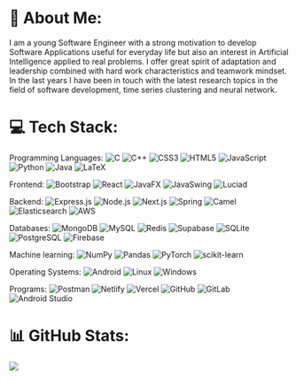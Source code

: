 # 💫 About Me:
I am a young Software Engineer with a strong motivation to develop Software Applications useful for everyday life but also an interest in Artificial Intelligence applied to real problems. I offer great spirit of adaptation and leadership combined with hard work characteristics and teamwork mindset. In the last years I have been in touch with the latest research topics in the field of software development, time series clustering and neural network.

  

# 💻 Tech Stack:
Programming Languages: ![C](https://img.shields.io/badge/C-%2300599C.svg?style=plastic&logo=c&logoColor=white) ![C++](https://img.shields.io/badge/C++-%2300599C.svg?style=plastic&logo=c%2B%2B&logoColor=white) ![CSS3](https://img.shields.io/badge/CSS3-%231572B6.svg?style=plastic&logo=css3&logoColor=white) ![HTML5](https://img.shields.io/badge/HTML5-%23E34F26.svg?style=plastic&logo=html5&logoColor=white) ![JavaScript](https://img.shields.io/badge/JavaScript-%23323330.svg?style=plastic&logo=javascript&logoColor=%23F7DF1E) ![Python](https://img.shields.io/badge/Python-3670A0?style=plastic&logo=python&logoColor=ffdd54) ![Java](https://img.shields.io/badge/Java-red?style=plastic) ![LaTeX](https://img.shields.io/badge/LaTex-green?style=plastic)

Frontend: ![Bootstrap](https://img.shields.io/badge/Bootstrap-%23563D7C.svg?style=plastic&logo=bootstrap&logoColor=white) ![React](https://img.shields.io/badge/React-%2320232a.svg?style=plastic&logo=react&logoColor=%2361DAFB) ![JavaFX](https://img.shields.io/badge/JavaFX-orange?style=plastic) ![JavaSwing](https://img.shields.io/badge/JavaSwing-red?style=plastic) ![Luciad](https://img.shields.io/badge/Luciad-olive?style=plastic)

Backend: ![Express.js](https://img.shields.io/badge/Express.js-%23404d59.svg?style=plastic&logo=express&logoColor=%2361DAFB) ![Node.js](https://img.shields.io/badge/Node.js-6DA55F?style=plastic&logo=node.js&logoColor=white) ![Next.js](https://img.shields.io/badge/Next.js-black?style=plastic) ![Spring](https://img.shields.io/badge/Spring-%236DB33F.svg?style=flat&logo=spring&logoColor=white) ![Camel](https://img.shields.io/badge/Camel-orange?style=plastic) ![Elasticsearch](https://img.shields.io/badge/Elasticsearch-yellow?style=plastic) ![AWS](https://img.shields.io/badge/AWS-orange?style=plastic)

Databases: ![MongoDB](https://img.shields.io/badge/MongoDB-%234ea94b.svg?style=plastic&logo=mongodb&logoColor=white) ![MySQL](https://img.shields.io/badge/MySQL-%2300f.svg?style=plastic&logo=mysql&logoColor=white) ![Redis](https://img.shields.io/badge/Redis-%23DD0031.svg?style=plastic&logo=redis&logoColor=white) ![Supabase](https://img.shields.io/badge/Supabase-3ECF8E?style=plastic&logo=supabase&logoColor=white) ![SQLite](https://img.shields.io/badge/SQLite-%2307405e.svg?style=plastic&logo=sqlite&logoColor=white) ![PostgreSQL](https://img.shields.io/badge/PostgreSQL-%23316192.svg?style=flat&logo=postgresql&logoColor=white) ![Firebase](https://img.shields.io/badge/Firebase-orange?style=plastic)

Machine learning: ![NumPy](https://img.shields.io/badge/NumPy-%23013243.svg?style=plastic&logo=numpy&logoColor=white) ![Pandas](https://img.shields.io/badge/Pandas-%23150458.svg?style=plastic&logo=pandas&logoColor=white) ![PyTorch](https://img.shields.io/badge/PyTorch-%23EE4C2C.svg?style=plastic&logo=PyTorch&logoColor=white) ![scikit-learn](https://img.shields.io/badge/scikit--learn-%23F7931E.svg?style=plastic&logo=scikit-learn&logoColor=white)

Operating Systems: ![Android](https://img.shields.io/badge/Android-%2320232a.svg?style=plastic&logo=android&logoColor=%a4c639) ![Linux](https://img.shields.io/badge/Linux-FCC624?style=plastic&logo=linux&logoColor=black) ![Windows](https://img.shields.io/badge/Windows-blue?style=plastic&logo=windows&logoColor=white)

Programs: ![Postman](https://img.shields.io/badge/Postman-FF6C37?style=flat&logo=postman&logoColor=white) ![Netlify](https://img.shields.io/badge/Netlify-%23000000.svg?style=flat&logo=netlify&logoColor=#00C7B7) ![Vercel](https://img.shields.io/badge/Vercel-%23000000.svg?style=flat&logo=vercel&logoColor=white) ![GitHub](https://img.shields.io/badge/GitHub-black?style=plastic) ![GitLab](https://img.shields.io/badge/GitLab-orange?style=plastic) ![Android Studio](https://img.shields.io/badge/Androio%20Studio-blue?style=plastic)

# 📊 GitHub Stats:
![](https://github-readme-stats-one-smoky-72.vercel.app/api/top-langs/?username=DavidePorello&theme=dark&layout=compact&exclude_repo=github-readme-stats,UIC-thesis&size_weight=0.2&count_weight=0.5)

